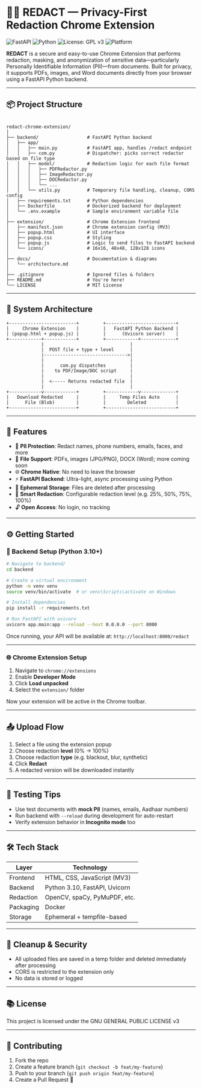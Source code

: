 
# 🕵️‍♂️ REDACT — Privacy-First Redaction Chrome Extension

![FastAPI](https://img.shields.io/badge/backend-FastAPI-009688?logo=fastapi)
![Python](https://img.shields.io/badge/python-3.10%2B-blue?logo=python)
![License: GPL v3](https://img.shields.io/badge/License-GPLv3-blue.svg)
![Platform](https://img.shields.io/badge/platform-Chromium%20Extension-yellow?logo=googlechrome)

**REDACT** is a secure and easy-to-use Chrome Extension that performs redaction, masking, and anonymization of sensitive data—particularly Personally Identifiable Information (PII)—from documents. Built for privacy, it supports PDFs, images, and Word documents directly from your browser using a FastAPI Python backend.

---

## 📦 Project Structure

```

redact-chrome-extension/
│
├── backend/                  # FastAPI Python backend
│   ├── app/
│   │   ├── main.py           # FastAPI app, handles /redact endpoint
│   │   ├── com.py            # Dispatcher: picks correct redactor based on file type
│   │   ├── model/            # Redaction logic for each file format
│   │   │   ├── PDFRedactor.py
│   │   │   ├── ImageRedactor.py
│   │   │   ├── DOCRedactor.py
│   │   │   └── ...
│   │   └── utils.py          # Temporary file handling, cleanup, CORS config
│   ├── requirements.txt      # Python dependencies
│   ├── Dockerfile            # Dockerized backend for deployment
│   └── .env.example          # Sample environment variable file
│
├── extension/                # Chrome Extension frontend
│   ├── manifest.json         # Chrome extension config (MV3)
│   ├── popup.html            # UI interface
│   ├── popup.css             # Styling
│   ├── popup.js              # Logic to send files to FastAPI backend
│   └── icons/                # 16x16, 48x48, 128x128 icons
│
├── docs/                     # Documentation & diagrams
│   └── architecture.md
│
├── .gitignore                # Ignored files & folders
├── README.md                 # You're here!
└── LICENSE                   # MIT License

````

---

## 🧠 System Architecture

```text
+-------------------------+         +--------------------------+
|     Chrome Extension    |         |   FastAPI Python Backend |
| (popup.html + popup.js) |         |      (Uvicorn server)    |
+------------+------------+         +------------+-------------+
             |                                |
             |  POST file + type + level      |
             |------------------------------->|
             |                                |
             |      com.py dispatches         |
             |    to PDF/Image/DOC script     |
             |                                |
             |  <----- Returns redacted file  |
             |                                |
+------------v------------+         +------------v-------------+
|   Download Redacted     |         |     Temp Files Auto      |
|      File (Blob)        |         |        Deleted           |
+-------------------------+         +--------------------------+
````

---

## 🚀 Features

* 🔐 **PII Protection**: Redact names, phone numbers, emails, faces, and more
* 📄 **File Support**: PDFs, images (JPG/PNG), DOCX (Word); more coming soon
* 🌐 **Chrome Native**: No need to leave the browser
* ⚡ **FastAPI Backend**: Ultra-light, async processing using Python
* 🧹 **Ephemeral Storage**: Files are deleted after processing
* 🧠 **Smart Redaction**: Configurable redaction level (e.g. 25%, 50%, 75%, 100%)
* 🔓 **Open Access**: No login, no tracking

---

## ⚙️ Getting Started

### 🔧 Backend Setup (Python 3.10+)

```bash
# Navigate to backend/
cd backend

# Create a virtual environment
python -m venv venv
source venv/bin/activate  # or venv\Scripts\activate on Windows

# Install dependencies
pip install -r requirements.txt

# Run FastAPI with uvicorn
uvicorn app.main:app --reload --host 0.0.0.0 --port 8000
```

Once running, your API will be available at: `http://localhost:8000/redact`

---

### 🌐 Chrome Extension Setup

1. Navigate to `chrome://extensions`
2. Enable **Developer Mode**
3. Click **Load unpacked**
4. Select the `extension/` folder

Now your extension will be active in the Chrome toolbar.

---

## 📤 Upload Flow

1. Select a file using the extension popup
2. Choose redaction **level** (0% → 100%)
3. Choose redaction **type** (e.g. blackout, blur, synthetic)
4. Click **Redact**
5. A redacted version will be downloaded instantly

---

## 🧪 Testing Tips

* Use test documents with **mock PII** (names, emails, Aadhaar numbers)
* Run backend with `--reload` during development for auto-restart
* Verify extension behavior in **Incognito mode** too

---

## 🛠 Tech Stack

| Layer     | Technology                    |
| --------- | ----------------------------- |
| Frontend  | HTML, CSS, JavaScript (MV3)   |
| Backend   | Python 3.10, FastAPI, Uvicorn |
| Redaction | OpenCV, spaCy, PyMuPDF, etc.  |
| Packaging | Docker                        |
| Storage   | Ephemeral + tempfile-based    |

---

## 🧹 Cleanup & Security

* All uploaded files are saved in a temp folder and deleted immediately after processing
* CORS is restricted to the extension only
* No data is stored or logged

---

## 📚 License

This project is licensed under the GNU GENERAL PUBLIC LICENSE v3

---

## 🤝 Contributing

1. Fork the repo
2. Create a feature branch (`git checkout -b feat/my-feature`)
3. Push to your branch (`git push origin feat/my-feature`)
4. Create a Pull Request 🚀




